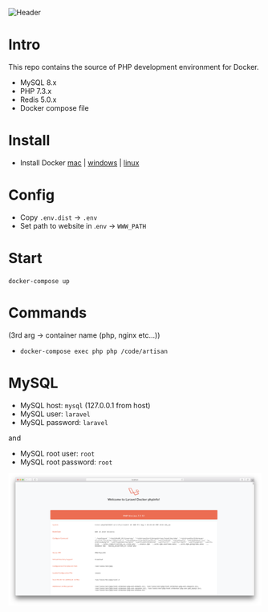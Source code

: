 ![Header](https://i.imgur.com/RGvYEaS.png)

# Intro
This repo contains the source of PHP development environment for Docker.

* MySQL 8.x
* PHP 7.3.x
* Redis 5.0.x
* Docker compose file

# Install
* Install Docker [mac](https://store.docker.com/editions/community/docker-ce-desktop-mac) | [windows](https://store.docker.com/editions/community/docker-ce-desktop-windows) | [linux](https://docs.docker.com/install/linux/docker-ce/ubuntu/)

# Config
* Copy `.env.dist`  →  `.env`
* Set path to website in .`env` → `WWW_PATH`

# Start
`docker-compose up`

# Commands
(3rd arg → container name (php, nginx etc...))
* `docker-compose exec php php /code/artisan`

# MySQL
* MySQL host: `mysql` (127.0.0.1 from host)
* MySQL user: `laravel`
* MySQL password: `laravel`

and

* MySQL root user: `root`
* MySQL root password: `root`

![screenshot](www/public/screenshot.png)
